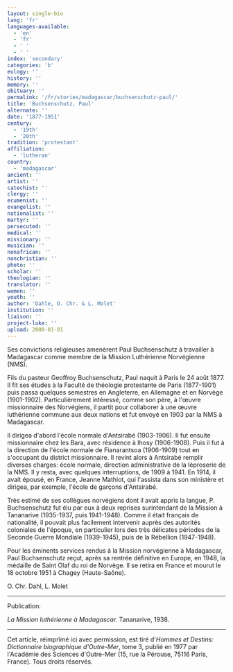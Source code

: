 ```yaml
---
layout: single-bio
lang: 'fr'
languages-available:
  - 'en'
  - 'fr'
  - ' '
  - ' '
index: 'secondary'
categories: 'b'
eulogy: ''
history: ''
memory: ''
obituary: ''
permalink: '/fr/stories/madagascar/buchsenschutz-paul/'
title: 'Buchsenschutz, Paul'
alternate: ''
date: '1877-1951'
century:
  - '19th'
  - '20th'
tradition: 'protestant'
affiliation:
  - 'lutheran'
country:
  - 'madagascar'
ancient: ''
artist: ''
catechist: ''
clergy: ''
ecumenist: ''
evangelist: ''
nationalist: ''
martyr: ''
persecuted: ''
medical: ''
missionary: ''
musician: ''
nonafrican: ''
nonchristian: ''
photo: ''
scholar: ''
theologian: ''
translator: ''
women: ''
youth: ''
author: 'Dahle, O. Chr. & L. Molet'
institution: ''
liaison: ''
project-luke: ''
upload: 2000-01-01
---
```



Ses convictions religieuses amenèrent Paul Buchsenschutz à travailler à Madagascar comme membre de la Mission Luthérienne Norvégienne (NMS).

Fils du pasteur Geoffroy Buchsenschutz, Paul naquit à Paris le 24 août 1877. Il fit ses études à la Faculté de théologie protestante de Paris (1877-1901) puis passa quelques semestres en Angleterre, en Allemagne et en Norvège (1901-1902). Particulièrement intéressé, comme son père, à l'œuvre missionnaire des Norvégiens, il partit pour collaborer à une œuvre luthérienne commune aux deux nations et fut envoyé en 1903 par la NMS à Madagascar.

Il dirigea d'abord l'école normale d'Antsirabé (1903-1906). Il fut ensuite missionnaire chez les Bara, avec résidence à Ihosy (1906-1908). Puis il fut à la direction de l'école normale de Fianarantsoa (1906-1909) tout en s'occupant du district missionnaire. Il revint alors à Antsirabé remplir diverses charges: école normale, direction administrative de la léproserie de la NMS. Il y resta, avec quelques interruptions, de 1909 à 1941. En 1914, il avait épousé, en France, Jeanne Mathiot, qui l'assista dans son ministère et dirigea, par exemple, l'école de garçons d'Antsirabé.

Très estimé de ses collègues norvégiens dont il avait appris la langue, P. Buchsenschutz fut élu par eux à deux reprises surintendant de la Mission à Tananarive (1935-1937, puis 1941-1948). Comme il était français de nationalité, il pouvait plus facilement intervenir auprès des autorités coloniales de l'époque, en particulier lors des très délicates périodes de la Seconde Guerre Mondiale (1939-1945), puis de la Rébellion (1947-1948).

Pour les éminents services rendus à la Mission norvégienne à Madagascar, Paul Buchsenschutz reçut, après sa rentrée définitive en Europe, en 1948, la médaille de Saint Olaf du roi de Norvège. Il se retira en France et mourut le 18 octobre 1951 à Chagey (Haute-Saône).

O. Chr. Dahl, L. Molet

---

Publication:

*La Mission luthérienne à Madagascar.* Tananarive, 1938.

---

Cet article, réimprîmé ici avec permission, est tiré d'*Hommes et Destins: Dictionnaire biographique d'Outre-Mer*, tome 3, publié en 1977 par l'Académie des Sciences d'Outre-Mer (15, rue la Pérouse, 75116 Paris, France). Tous droits réservés.
